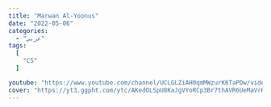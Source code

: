 ```yaml
---
title: "Marwan Al-Yoonus"
date: "2022-05-06"
categories:
  - "عربي"
tags:
  [
    "CS"
  ]

youtube: "https://www.youtube.com/channel/UCLGLZiAH0qmMWzurK6TaPDw/videos"
cover: "https://yt3.ggpht.com/ytc/AKedOLSpU8KaJgVYoRCp3Br7thAVR6UeMaVrKhzuj_esVQ=s88-c-k-c0x00ffffff-no-rj"
---
```

